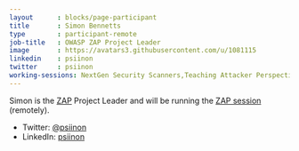 ```yaml
---
layout      : blocks/page-participant
title       : Simon Bennetts
type        : participant-remote
job-title   : OWASP ZAP Project Leader
image       : https://avatars3.githubusercontent.com/u/1081115
linkedin    : psiinon
twitter     : psiinon
working-sessions: NextGen Security Scanners,Teaching Attacker Perspective to Developers
---
```


Simon is the [ZAP](https://www.owasp.org/index.php/OWASP_Zed_Attack_Proxy_Project) Project Leader and will be running the [ZAP session](/Working-Sessions/Project-Summit/ZAP.html) (remotely).

* Twitter: [@psiinon](https://twitter.com/psiinon)
* LinkedIn: [psiinon](https://www.linkedin.com/in/psiinon/)

